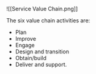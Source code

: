 
![[Service Value Chain.png]]

The six value chain activities are:

- Plan
- Improve
- Engage
- Design and transition
- Obtain/build
- Deliver and support.